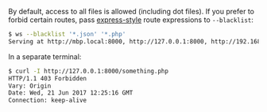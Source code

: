 By default, access to all files is allowed (including dot files). If you prefer to forbid certain routes, pass [express-style](https://expressjs.com/en/guide/routing.html) route expressions to `--blacklist`:

```sh
$ ws --blacklist '*.json' '*.php'
Serving at http://mbp.local:8000, http://127.0.0.1:8000, http://192.168.0.100:8000
```

In a separate terminal:

```sh
$ curl -I http://127.0.0.1:8000/something.php 
HTTP/1.1 403 Forbidden
Vary: Origin
Date: Wed, 21 Jun 2017 12:25:16 GMT
Connection: keep-alive
```
